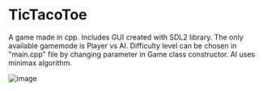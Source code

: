 # TicTacoToe
A game made in cpp. Includes GUI created with SDL2 library. The only available gamemode is Player vs AI. Difficulty level
can be chosen in "main.cpp" file by changing parameter in Game class constructor. AI uses minimax algorithm.

![image](https://user-images.githubusercontent.com/103069797/197519748-9c392816-0716-4f92-ba89-89ab6f129915.png)
